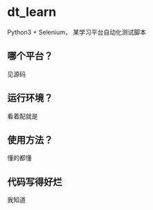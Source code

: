 # dt_learn
Python3 + Selenium， 某学习平台自动化测试脚本

## 哪个平台？
见源码

## 运行环境？
看着配就是

## 使用方法？
懂的都懂

## 代码写得好烂
我知道
